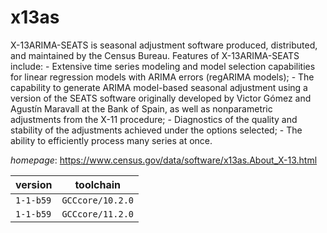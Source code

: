# x13as

X-13ARIMA-SEATS is seasonal adjustment software produced, distributed,  and maintained by the Census Bureau.  Features of X-13ARIMA-SEATS include:     - Extensive time series modeling and model selection capabilities for        linear regression models with ARIMA errors (regARIMA models);     - The capability to generate ARIMA model-based seasonal adjustment        using a version of the SEATS software originally developed by Victor        Gómez and Agustín Maravall at the Bank of Spain, as well as nonparametric        adjustments from the X-11 procedure;     - Diagnostics of the quality and stability of the adjustments        achieved under the options selected;     - The ability to efficiently process many series at once.

*homepage*: <https://www.census.gov/data/software/x13as.About_X-13.html>

version | toolchain
--------|----------
``1-1-b59`` | ``GCCcore/10.2.0``
``1-1-b59`` | ``GCCcore/11.2.0``
